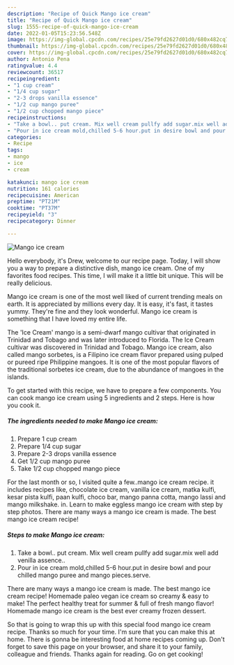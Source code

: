```yaml
---
description: "Recipe of Quick Mango ice cream"
title: "Recipe of Quick Mango ice cream"
slug: 1555-recipe-of-quick-mango-ice-cream
date: 2022-01-05T15:23:56.548Z
image: https://img-global.cpcdn.com/recipes/25e79fd2627d01d0/680x482cq70/mango-ice-cream-recipe-main-photo.jpg
thumbnail: https://img-global.cpcdn.com/recipes/25e79fd2627d01d0/680x482cq70/mango-ice-cream-recipe-main-photo.jpg
cover: https://img-global.cpcdn.com/recipes/25e79fd2627d01d0/680x482cq70/mango-ice-cream-recipe-main-photo.jpg
author: Antonio Pena
ratingvalue: 4.4
reviewcount: 36517
recipeingredient:
- "1 cup cream"
- "1/4 cup sugar"
- "2-3 drops vanilla essence"
- "1/2 cup mango puree"
- "1/2 cup chopped mango piece"
recipeinstructions:
- "Take a bowl.. put cream. Mix well cream pullfy add sugar.mix well add venilla assence.."
- "Pour in ice cream mold,chilled 5-6 hour.put in desire bowl and pour chilled mango puree and mango pieces.serve."
categories:
- Recipe
tags:
- mango
- ice
- cream

katakunci: mango ice cream 
nutrition: 161 calories
recipecuisine: American
preptime: "PT21M"
cooktime: "PT37M"
recipeyield: "3"
recipecategory: Dinner

---
```



![Mango ice cream](https://img-global.cpcdn.com/recipes/25e79fd2627d01d0/680x482cq70/mango-ice-cream-recipe-main-photo.jpg)

Hello everybody, it's Drew, welcome to our recipe page. Today, I will show you a way to prepare a distinctive dish, mango ice cream. One of my favorites food recipes. This time, I will make it a little bit unique. This will be really delicious.

Mango ice cream is one of the most well liked of current trending meals on earth. It is appreciated by millions every day. It is easy, it's fast, it tastes yummy. They're fine and they look wonderful. Mango ice cream is something that I have loved my entire life.

The &#39;Ice Cream&#39; mango is a semi-dwarf mango cultivar that originated in Trinidad and Tobago and was later introduced to Florida. The Ice Cream cultivar was discovered in Trinidad and Tobago. Mango ice cream, also called mango sorbetes, is a Filipino ice cream flavor prepared using pulped or pureed ripe Philippine mangoes. It is one of the most popular flavors of the traditional sorbetes ice cream, due to the abundance of mangoes in the islands.


To get started with this recipe, we have to prepare a few components. You can cook mango ice cream using 5 ingredients and 2 steps. Here is how you cook it.

<!--inarticleads1-->

##### The ingredients needed to make Mango ice cream:

1. Prepare 1 cup cream
1. Prepare 1/4 cup sugar
1. Prepare 2-3 drops vanilla essence
1. Get 1/2 cup mango puree
1. Take 1/2 cup chopped mango piece


For the last month or so, I visited quite a few..mango ice cream recipe. it includes recipes like, chocolate ice cream, vanilla ice cream, matka kulfi, kesar pista kulfi, paan kulfi, choco bar, mango panna cotta, mango lassi and mango milkshake. in. Learn to make eggless mango ice cream with step by step photos. There are many ways a mango ice cream is made. The best mango ice cream recipe! 

<!--inarticleads2-->

##### Steps to make Mango ice cream:

1. Take a bowl.. put cream. Mix well cream pullfy add sugar.mix well add venilla assence..
1. Pour in ice cream mold,chilled 5-6 hour.put in desire bowl and pour chilled mango puree and mango pieces.serve.


There are many ways a mango ice cream is made. The best mango ice cream recipe! Homemade paleo vegan ice cream so creamy &amp; easy to make! The perfect healthy treat for summer &amp; full of fresh mango flavor! Homemade mango ice cream is the best ever creamy frozen dessert. 

So that is going to wrap this up with this special food mango ice cream recipe. Thanks so much for your time. I'm sure that you can make this at home. There is gonna be interesting food at home recipes coming up. Don't forget to save this page on your browser, and share it to your family, colleague and friends. Thanks again for reading. Go on get cooking!
